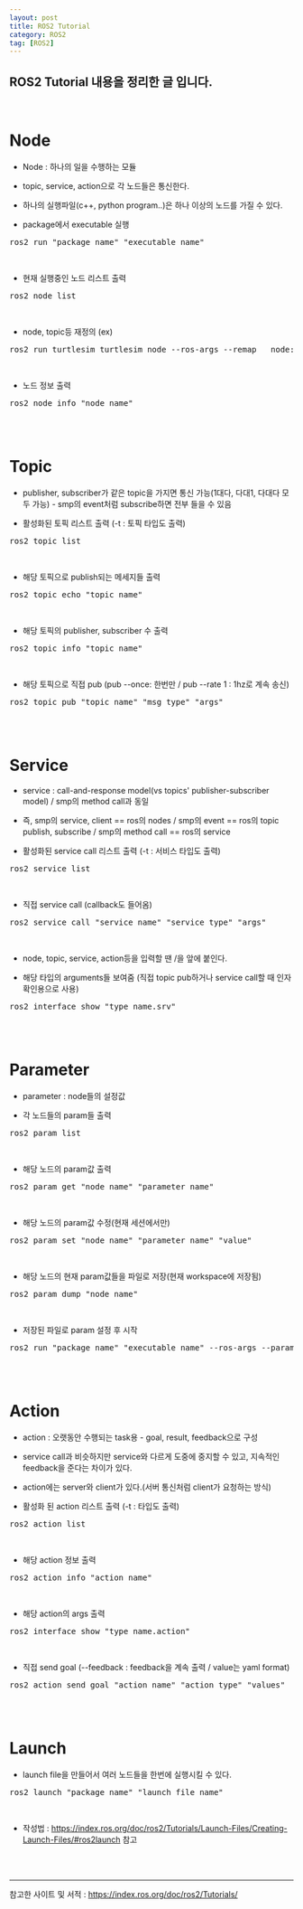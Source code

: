 ```yaml
---
layout: post
title: ROS2 Tutorial
category: ROS2
tag: [ROS2]
---
```


## ROS2 Tutorial 내용을 정리한 글 입니다.

<br>

# Node

- Node : 하나의 일을 수행하는 모듈 

- topic, service, action으로 각 노드들은 통신한다.

- 하나의 실행파일(c++, python program..)은 하나 이상의 노드를 가질 수 있다.

- package에서 executable 실행

<pre class="prettyprint">
ros2 run "package_name" "executable_name"
</pre>

<br>

- 현재 실행중인 노드 리스트 출력
<pre class="prettyprint">
ros2 node list
</pre>

<br>

- node, topic등 재정의 (ex)
<pre class="prettyprint">
ros2 run turtlesim turtlesim_node --ros-args --remap __node:=my_turtle 
</pre>

<br>

- 노드 정보 출력
<pre class="prettyprint">
ros2 node info "node_name"
</pre>


<br>
<br>

# Topic

- publisher, subscriber가 같은 topic을 가지면 통신 가능(1대다, 다대1, 다대다 모두 가능) - smp의 event처럼 subscribe하면 전부 들을 수 있음

- 활성화된 토픽 리스트 출력 (-t : 토픽 타입도 출력)
<pre class="prettyprint">
ros2 topic list
</pre>

<br>

- 해당 토픽으로 publish되는 메세지들 출력
<pre class="prettyprint">
ros2 topic echo "topic_name"
</pre>

<br>

- 해당 토픽의 publisher, subscriber 수 출력
<pre class="prettyprint">
ros2 topic info "topic_name"
</pre>

<br>

- 해당 토픽으로 직접 pub (pub --once: 한번만 / pub --rate 1 : 1hz로 계속 송신)
<pre class="prettyprint">
ros2 topic pub "topic_name" "msg_type" "args"
</pre>

<br>
<br>

# Service

- service : call-and-response model(vs topics' publisher-subscriber model) / smp의 method call과 동일

- 즉, smp의 service, client == ros의 nodes / smp의 event == ros의 topic publish, subscribe / smp의 method call == ros의 service

- 활성화된 service call 리스트 출력 (-t : 서비스 타입도 출력)
<pre class="prettyprint">
ros2 service list
</pre>

<br>

- 직접 service call (callback도 들어옴)
<pre class="prettyprint">
ros2 service call "service_name" "service_type" "args"
</pre>

<br>

- node, topic, service, action등을 입력할 땐 /을 앞에 붙인다.

- 해당 타입의 arguments들 보여줌 (직접 topic pub하거나 service call할 때 인자 확인용으로 사용)
<pre class="prettyprint">
ros2 interface show "type_name.srv"
</pre>

<br>
<br>

# Parameter

- parameter : node들의 설정값

- 각 노드들의 param들 출력
<pre class="prettyprint">
ros2 param list
</pre>

<br>

- 해당 노드의 param값 출력
<pre class="prettyprint">
ros2 param get "node_name" "parameter_name"
</pre>

<br>

- 해당 노드의 param값 수정(현재 세션에서만)
<pre class="prettyprint">
ros2 param set "node_name" "parameter_name" "value"
</pre>

<br>

- 해당 노드의 현재 param값들을 파일로 저장(현재 workspace에 저장됨)
<pre class="prettyprint">
ros2 param dump "node_name"
</pre>

<br>

- 저장된 파일로 param 설정 후 시작
<pre class="prettyprint">
ros2 run "package_name" "executable_name" --ros-args --params-file "file_name"
</pre>

<br>
<br>

# Action

- action : 오랫동안 수행되는 task용 - goal, result, feedback으로 구성

- service call과 비슷하지만 service와 다르게 도중에 중지할 수 있고, 지속적인 feedback을 준다는 차이가 있다.

- action에는 server와 client가 있다.(서버 통신처럼 client가 요청하는 방식)

- 활성화 된 action 리스트 출력 (-t : 타입도 출력)
<pre class="prettyprint">
ros2 action list
</pre>

<br>

- 해당 action 정보 출력
<pre class="prettyprint">
ros2 action info "action_name"
</pre>

<br>

- 해당 action의 args 출력
<pre class="prettyprint">
ros2 interface show "type_name.action"
</pre>

<br>

- 직접 send goal (--feedback : feedback을 계속 출력 / value는 yaml format)
<pre class="prettyprint">
ros2 action send_goal "action_name" "action_type" "values" 
</pre>

<br>
<br>

# Launch

- launch file을 만들어서 여러 노드들을 한번에 실행시킬 수 있다.
<pre class="prettyprint">
ros2 launch "package_name" "launch_file_name"
</pre>

<br>

- 작성법 : https://index.ros.org/doc/ros2/Tutorials/Launch-Files/Creating-Launch-Files/#ros2launch 참고

<br>
<br>

---
참고한 사이트 및 서적 : https://index.ros.org/doc/ros2/Tutorials/